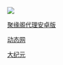 
![](https://raw.githubusercontent.com/hao369/a/master/j.jpg)

 [聚缘阁代理安卓版](https://github.com/hao369/a/raw/master/j8.apk)

 

 [动态网](https://github.com/yuange99/4/wiki/6/)

 [大纪元](https://github.com/yuange99/4/wiki/6/)




